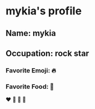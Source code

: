 # mykia's profile

## Name: mykia
## Occupation: rock star

### Favorite Emoji: :fire:
### Favorite Food: :ramen:

:heart: :purple_heart: :yellow_heart: :revolving_hearts:

